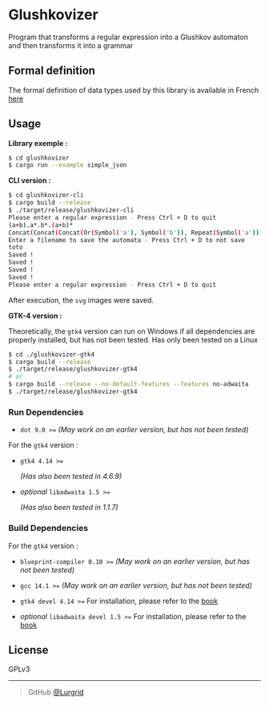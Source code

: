 # Glushkovizer

Program that transforms a regular expression into a Glushkov automaton and then 
transforms it into a grammar

## Formal definition

The formal definition of data types used by this library is available in French 
[here](./glushkovizer/doc/formal.pdf)

## Usage

**Library exemple :**

```bash
$ cd glushkovizer
$ cargo run --example simple_json
```

**CLI version :**

```bash
$ cd glushkovizer-cli
$ cargo build --release
$ ./target/release/glushkovizer-cli
Please enter a regular expression - Press Ctrl + D to quit
(a+b).a*.b*.(a+b)*
Concat(Concat(Concat(Or(Symbol('a'), Symbol('b')), Repeat(Symbol('a'))), Repeat(Symbol('b'))), Repeat(Or(Symbol('a'), Symbol('b'))))
Enter a filename to save the automata - Press Ctrl + D to not save
toto
Saved !
Saved !
Saved !
Saved !
Please enter a regular expression - Press Ctrl + D to quit
```

After execution, the ``svg`` images were saved.

**GTK-4 version :**

Theoretically, the ``gtk4`` version can run on Windows if all dependencies are 
properly installed, but has not been tested. Has only been tested on a Linux

```bash
$ cd ./glushkovizer-gtk4
$ cargo build --release
$ ./target/release/glushkovizer-gtk4
# or
$ cargo build --release --no-default-features --features no-adwaita
$ ./target/release/glushkovizer-gtk4
```

### Run Dependencies

- ``dot 9.0 >=`` _(May work on an earlier version, but has not been tested)_

For the ``gtk4`` version :

- ``gtk4 4.14 >=``

    _(Has also been tested in 4.6.9)_

- _optional_ ``libadwaita 1.5 >=``

    _(Has also been tested in 1.1.7)_

### Build Dependencies

For the ``gtk4`` version :

- ``blueprint-compiler 0.10 >=`` _(May work on an earlier version, but has not been tested)_

- ``gcc 14.1 >=`` _(May work on an earlier version, but has not been tested)_

- ``gtk4 devel 4.14 >=`` For installation, please refer to the [book](https://gtk-rs.org/gtk4-rs/stable/latest/book/installation.html)


- _optional_ ``libadwaita devel 1.5 >=`` For installation, please refer to the [book](https://gtk-rs.org/gtk4-rs/stable/latest/book/libadwaita.html)


## License

GPLv3

---

> GitHub [@Lurgrid](https://github.com/Lurgrid)